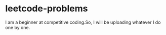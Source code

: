 # leetcode-problems
I am a beginner at competitive coding.So, I will be uploading whatever I do one by one.
